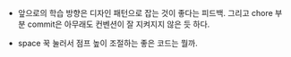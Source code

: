 - 앞으로의 학습 방향은 디자인 패턴으로 잡는 것이 좋다는 피드백. 그리고 chore 부분 commit은 아무래도 컨벤션이 잘 지켜지지 않은 듯 하다.

- space 꾹 눌러서 점프 높이 조절하는 좋은 코드는 뭘까.